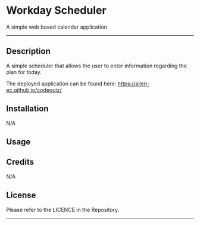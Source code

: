 # Workday Scheduler
A simple web based calendar application

---

## Description

A simple scheduler that allows the user to enter information regarding the plan for today.

The deployed application can be found here: https://allen-ec.github.io/codequiz/

## Installation

N/A

## Usage





## Credits

N/A

## License

Please refer to the LICENCE in the Repository.

---